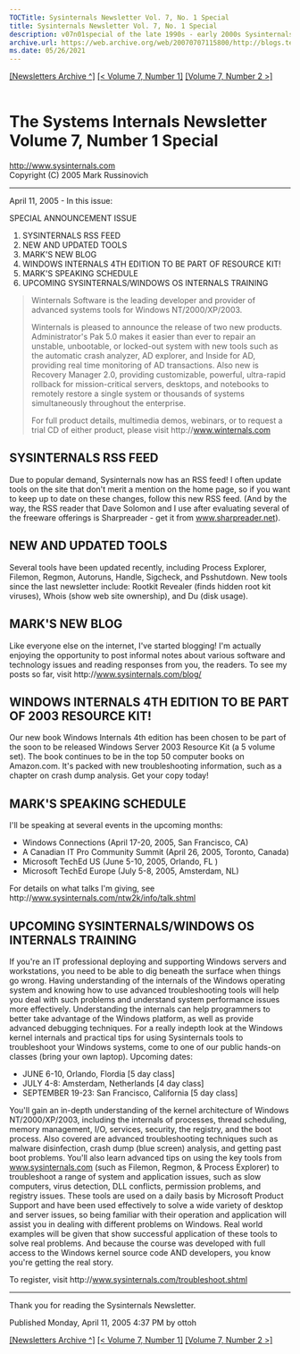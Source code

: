 ```yaml
---
TOCTitle: Sysinternals Newsletter Vol. 7, No. 1 Special
title: Sysinternals Newsletter Vol. 7, No. 1 Special
description: v07n01special of the late 1990s - early 2000s Sysinternals newsletters written by Mark
archive.url: https://web.archive.org/web/20070707115800/http://blogs.technet.com/sysinternals/archive/2005/04/11/452827.aspx
ms.date: 05/26/2021
---
```

[[Newsletters Archive ^]](index.md) [[< Volume 7, Number 1]](v07n01.md) [[Volume 7, Number 2 >]](v07n02.md)
<br/><br/>

# The Systems Internals Newsletter Volume 7, Number 1 Special

http://www.sysinternals.com  
Copyright (C) 2005 Mark Russinovich
**********************************************************

April 11, 2005 - In this issue:

SPECIAL ANNOUNCEMENT ISSUE

1. SYSINTERNALS RSS FEED
2. NEW AND UPDATED TOOLS
3. MARK'S NEW BLOG
4. WINDOWS INTERNALS 4TH EDITION TO BE PART OF RESOURCE KIT!
5. MARK'S SPEAKING SCHEDULE
6. UPCOMING SYSINTERNALS/WINDOWS OS INTERNALS TRAINING

> Winternals Software is the leading developer and provider of advanced systems
> tools for Windows NT/2000/XP/2003.
>
> Winternals is pleased to announce the release of two new products.
> Administrator's Pak 5.0 makes it easier than ever
> to repair an unstable, unbootable, or locked-out system with new tools such as
> the automatic crash analyzer, AD
> explorer, and Inside for AD, providing real time monitoring of AD transactions.
> Also new is Recovery Manager 2.0,
> providing customizable, powerful, ultra-rapid rollback for mission-critical
> servers, desktops, and notebooks to remotely
> restore a single system or thousands of systems simultaneously throughout the
> enterprise.
>
> For full product details, multimedia demos, webinars, or to request a trial CD
> of either product, please visit
> http<nolink>://www.winternals.com

## SYSINTERNALS RSS FEED

Due to popular demand, Sysinternals now has an RSS feed! I often update tools
on the site that don't merit a mention
on the home page, so if you want to keep up to date on these changes, follow
this new RSS feed. (And by the way, the
RSS reader that Dave Solomon and I use after evaluating several of the freeware
offerings is Sharpreader - get it
from www.sharpreader.net).

## NEW AND UPDATED TOOLS

Several tools have been updated recently, including Process Explorer, Filemon,
Regmon, Autoruns, Handle, Sigcheck,
and Psshutdown. New tools since the last newsletter include: Rootkit Revealer
(finds hidden root kit viruses), Whois
(show web site ownership), and Du (disk usage).

## MARK'S NEW BLOG

Like everyone else on the internet, I've started blogging! I'm actually
enjoying the opportunity to post informal notes
about various software and technology issues and reading responses from you, the
readers. To see my posts so far,
visit http<nolink>://www.sysinternals.com/blog/

## WINDOWS INTERNALS 4TH EDITION TO BE PART OF 2003 RESOURCE KIT!

Our new book Windows Internals 4th edition has been chosen to be part of the
soon to be released Windows Server
2003 Resource Kit (a 5 volume set). The book continues to be in the top 50
computer books on Amazon.com. It's
packed with new troubleshooting information, such as a chapter on crash dump
analysis. Get your copy today!

## MARK'S SPEAKING SCHEDULE

I'll be speaking at several events in the upcoming months:

- Windows Connections (April 17-20, 2005, San Francisco, CA)
- A Canadian IT Pro Community Summit (April 26, 2005, Toronto, Canada)
- Microsoft TechEd US (June 5-10, 2005, Orlando, FL )
- Microsoft TechEd Europe (July 5-8, 2005, Amsterdam, NL)

For details on what talks I'm giving, see  
http<nolink>://www.sysinternals.com/ntw2k/info/talk.shtml

## UPCOMING SYSINTERNALS/WINDOWS OS INTERNALS TRAINING

If you're an IT professional deploying and supporting Windows servers and
workstations, you need to be able to dig
beneath the surface when things go wrong. Having understanding of the internals
of the Windows operating system and
knowing how to use advanced troubleshooting tools will help you deal with such
problems and understand system
performance issues more effectively. Understanding the internals can help
programmers to better take advantage of the
Windows platform, as well as provide advanced debugging techniques. For a
really indepth look at the Windows kernel
internals and practical tips for using Sysinternals tools to troubleshoot your
Windows systems, come to one of our
public hands-on classes (bring your own laptop). Upcoming dates:

- JUNE 6-10, Orlando, Flordia [5 day class]
- JULY 4-8: Amsterdam, Netherlands [4 day class]
- SEPTEMBER 19-23: San Francisco, California [5 day class]

You'll gain an in-depth understanding of the kernel architecture of Windows
NT/2000/XP/2003, including the internals of
processes, thread scheduling, memory management, I/O, services, security, the
registry, and the boot process. Also
covered are advanced troubleshooting techniques such as malware disinfection,
crash dump (blue screen) analysis,
and getting past boot problems. You'll also learn advanced tips on using the
key tools from www.sysinternals.com
(such as Filemon, Regmon, & Process Explorer) to troubleshoot a range of system
and application issues, such as
slow computers, virus detection, DLL conflicts, permission problems, and
registry issues. These tools are used on a
daily basis by Microsoft Product Support and have been used effectively to solve
a wide variety of desktop and server
issues, so being familiar with their operation and application will assist you
in dealing with different problems on
Windows. Real world examples will be given that show successful application of
these tools to solve real problems.
And because the course was developed with full access to the Windows kernel
source code AND developers, you
know you're getting the real story.

To register, visit http<nolink>://www.sysinternals.com/troubleshoot.shtml

**********************************************************

Thank you for reading the Sysinternals Newsletter.

Published Monday, April 11, 2005 4:37 PM by ottoh

[[Newsletters Archive ^]](index.md) [[< Volume 7, Number 1]](v07n01.md) [[Volume 7, Number 2 >]](v07n02.md)
